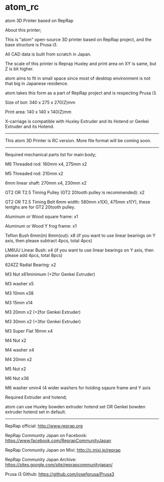 atom_rc
=======


atom 3D Printer based on RepRap


About this printer;

This is "atom" open-source 3D printer based on RepRap project, and the base structure is Prusa i3.

All CAD data is built from scratch in Japan. 

The scale of this printer is Reprap Huxley and print area on XY is same, but Z is bit higher. 


atom aims to fit in small space since most of desktop environment is not that big in Japanese residence.

atom takes this form as a part of RepRap project and is respecting Prusa i3.

Size of bot:  340 x 275 x 270(Z)mm

Print area: 140 x 140 x 140(Z)mm


X-carriage is compatible with Huxley Extruder and its Hotend or Genkei Extruder and its Hotend.

------------------------------------------------------------------

This atom 3D Printer is RC version.
More file format will be coming soon.

------------------------------------------------------------------

Required mechanical parts list for main body;

M6 Threaded rod: 160mm x4,  275mm x2

M5 Threaded rod: 210mm x2

6mm linear shaft: 270mm x4, 230mm x2

GT2 OR T2.5 Timing Pulley (GT2 20tooth pulley is recommended): x2

GT2 OR T2.5 Timing Belt 6mm width: 580mm x1(X), 475mm x1(Y), these lentghs are for GT2 20tooth pulley.

Aluminum or Wood square frame: x1

Aluminum or Wood Y frog frame: x1

Teflon Bush 6mm(in) 8mm(out): x8 (if you want to use linear bearings on Y axis, then please subtract 4pcs, total 4pcs)

LM6UU Linear Bush: x4 (if you want to use linear bearings on Y axis, then please add 4pcs, total 8pcs)

624ZZ Radial Bearing: x2


M3 Nut x61minimum (+2for Genkei Extruder)

M3 washer x5

M3 10mm x38

M3 15mm x14

M3 20mm x2 (+2for Genkei Extruder)



M3 30mm x2 (+3for Genkei Extruder)

M3 Super Flat 16mm x4

M4 Nut x2

M4 washer x4

M4 20mm x2

M5 Nut x2

M6 Nut x36

M6 washer xmin4 (4 wider washers for holding sqaure frame and Y axis

Required Extruder and hotend;

atom can use Huxley bowden extruder hotend set OR Genkei bowden extruder hotend set in default.


------------------------------------------------------------------


RepRap official: http://www.reprap.org

RepRap Community Japan on Facebook: https://www.facebook.com/ReprapCommunityJapan

RepRap Community Japan on Mixi:  http://c.mixi.jp/reprap 

RepRap Community Japan Archive:  https://sites.google.com/site/reprapcommunityjapan/

Prusa i3 Github:  https://github.com/josefprusa/Prusa3



